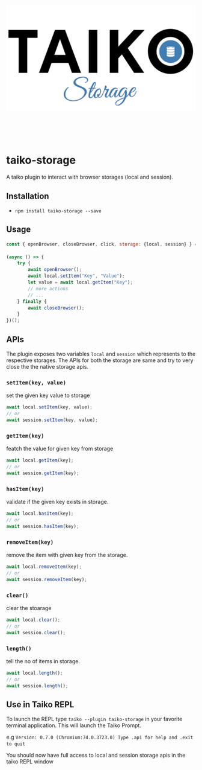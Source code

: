 <h1 align="center">
	<br>
	<img src="./assets/taiko-storage.png" alt="Taiko Storage">
	<br>
	<br>
	<br>
</h1>


# taiko-storage

A taiko plugin to interact with browser storages (local and session).

## Installation

- `npm install taiko-storage --save`

## Usage

```javascript
const { openBrowser, closeBrowser, click, storage: {local, session} } = require('taiko');

(async () => {
    try {
        await openBrowser();
        await local.setItem("Key", "Value");
        let value = await local.getItem("Key");
        // more actions
        // ...
    } finally {
        await closeBrowser();
    }
})();
```

## APIs

The plugin exposes two variables `local` and `session` which represents to the respective storages.
The APIs for both the storage are same and try to very close the the native storage apis.

### `setItem(key, value)`

set the given key value to storage

```js
await local.setItem(key, value);
// or
await session.setItem(key, value);

```

### `getItem(key)`

featch the value for given key from storage

```js
await local.getItem(key);
// or
await session.getItem(key);

```


### `hasItem(key)`

validate if the given key exists in storage.

```js
await local.hasItem(key);
// or
await session.hasItem(key);

```


### `removeItem(key)`

remove the item with given key from the storage.

```js
await local.removeItem(key);
// or
await session.removeItem(key);

```


### `clear()`

clear the stoarage

```js
await local.clear();
// or
await session.clear();

```

### `length()`

tell the no of items in storage.

```js
await local.length();
// or
await session.length();

```

## Use in Taiko REPL

To launch the REPL type `taiko --plugin taiko-storage` in your favorite terminal application. This will launch the Taiko Prompt.

e.g
`Version: 0.7.0 (Chromium:74.0.3723.0) Type .api for help and .exit to quit`

You should now have full access to local and session storage apis in the taiko REPL window
